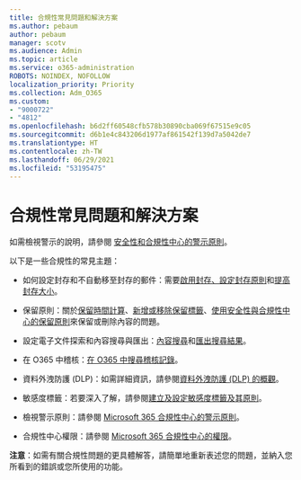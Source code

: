 ```yaml
---
title: 合規性常見問題和解決方案
ms.author: pebaum
author: pebaum
manager: scotv
ms.audience: Admin
ms.topic: article
ms.service: o365-administration
ROBOTS: NOINDEX, NOFOLLOW
localization_priority: Priority
ms.collection: Adm_O365
ms.custom:
- "9000722"
- "4812"
ms.openlocfilehash: b6d2ff60548cfb578b30890cba069f67515e9c05
ms.sourcegitcommit: d6b1e4c843206d1977af861542f139d7a5042de7
ms.translationtype: HT
ms.contentlocale: zh-TW
ms.lasthandoff: 06/29/2021
ms.locfileid: "53195475"
---
```

# <a name="compliance-common-issues-and-resolutions"></a>合規性常見問題和解決方案

如需檢視警示的說明，請參閱 [安全性和合規性中心的警示原則](/microsoft-365/compliance/alert-policies)。

以下是一些合規性的常見主題：

- 如何設定封存和不自動移至封存的郵件：需要[啟用封存、設定封存原則](/microsoft-365/compliance/set-up-an-archive-and-deletion-policy-for-mailboxes)和[提高封存大小](/microsoft-365/compliance/enable-unlimited-archiving)。

- 保留原則：關於[保留時間計算](/exchange/security-and-compliance/messaging-records-management/retention-age)、[新增或移除保留標籤](/exchange/security-and-compliance/messaging-records-management/add-or-remove-retention-tags)、[使用安全性與合規性中心的保留原則](/exchange/security-and-compliance/messaging-records-management/create-a-retention-policy)來保留或刪除內容的問題。

- 設定電子文件探索和內容搜尋與匯出：[內容搜尋](/microsoft-365/compliance/content-search)和[匯出搜尋結果](/microsoft-365/compliance/export-search-results)。

- 在 O365 中稽核：[在 O365 中搜尋稽核記錄](/microsoft-365/compliance/search-the-audit-log-in-security-and-compliance)。

- 資料外洩防護 (DLP)：如需詳細資訊，請參閱[資料外洩防護 (DLP) 的概觀](/microsoft-365/compliance/data-loss-prevention-policies)。
 
- 敏感度標籤：若要深入了解，請參閱[建立及設定敏感度標籤及其原則](/microsoft-365/compliance/create-sensitivity-labels)。

- 檢視警示原則：請參閱 [Microsoft 365 合規性中心的警示原則](/microsoft-365/compliance/alert-policies)。

- 合規性中心權限：請參閱 [Microsoft 365 合規性中心的權限](/microsoft-365/compliance/microsoft-365-compliance-center-permissions)。

**注意**：如需有關合規性問題的更具體解答，請簡單地重新表述您的問題，並納入您所看到的錯誤或您所使用的功能。
